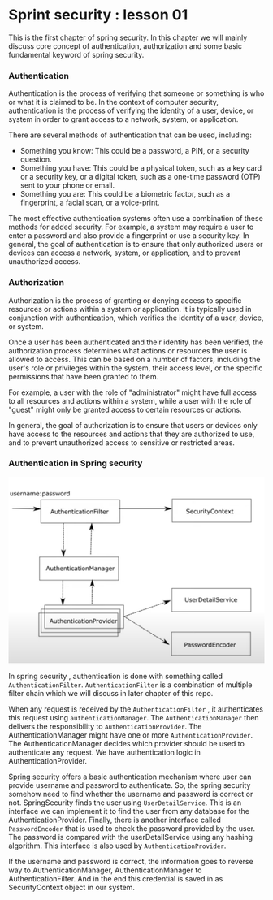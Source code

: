 # Sprint security : lesson 01

This is the first chapter of spring security.
In this chapter we will mainly discuss core concept of authentication,
authorization and some basic fundamental keyword of spring security.

### Authentication
Authentication is the process of verifying that someone or something is who or what it is claimed to be. In the context of computer security, authentication is the process of verifying the identity of a user, device, or system in order to grant access to a network, system, or application.

There are several methods of authentication that can be used, including:
* Something you know: This could be a password, a PIN, or a security question.
* Something you have: This could be a physical token, such as a key card or a security key, or a digital token, such as a one-time password (OTP) sent to your phone or email.
* Something you are: This could be a biometric factor, such as a fingerprint, a facial scan, or a voice-print.

The most effective authentication systems often use a combination of these methods for added security. For example, a system may require a user to enter a password and also provide a fingerprint or use a security key.
In general, the goal of authentication is to ensure that only authorized users or devices can access a network, system, or application, and to prevent unauthorized access.

### Authorization
Authorization is the process of granting or denying access to specific resources or actions within
a system or application. It is typically used in conjunction with authentication, which verifies the identity of a user, device, or system.

Once a user has been authenticated and their identity has been verified, the authorization process 
determines what actions or resources the user is allowed to access.
This can be based on a number of factors, including the user's role or privileges within the system, their access level, or the specific permissions that have been granted to them.

For example, a user with the role of "administrator" might have full access to all resources 
and actions within a system, while a user with the role of "guest" might only be granted access 
to certain resources or actions.

In general, the goal of authorization is to ensure that users or devices only have access 
to the resources and actions that they are authorized to use, and to prevent unauthorized access to sensitive or restricted areas.

### Authentication in Spring security
![img.png](src/main/resources/images/spring_security_diagram.png)


In spring security , authentication is done with something called `AuthenticationFilter`. `AuthenticationFilter` is a
combination of multiple filter chain which we will discuss in later chapter of this repo.

When any request is received by the `AuthenticationFilter` , it authenticates this request using 
`authenticationManager`. The `AuthenticationManager` then delivers 
the responsibility to `AuthenticationProvider`. The AuthenticationManager might have one or more
`AuthenticationProvider`. The AuthenticationManager decides which provider should be used to authenticate 
any request.
We have authentication logic in  AuthenticationProvider.

Spring security offers a basic authentication mechanism where user can provide username and password to
authenticate. So, the spring security somehow need to find whether the username and password is correct or
not. SpringSecurity finds the user using `UserDetailService`. This is an interface we can implement it
to find the user from any database for the AuthenticationProvider. Finally, there is another interface 
called `PasswordEncoder` that is used to check the password provided by the user.
The password is compared with the userDetailService using any hashing algorithm.
This interface is also used by `AuthenticationProvider`.

If the username and password is correct, the information goes to reverse way to AuthenticationManager,
AuthenticationManager to AuthenticationFilter. And in the end this credential is saved in as
SecurityContext object in our system.

